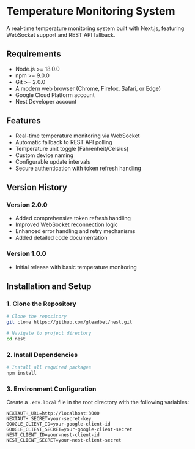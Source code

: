 # Temperature Monitoring System

A real-time temperature monitoring system built with Next.js, featuring WebSocket support and REST API fallback.

## Requirements

- Node.js >= 18.0.0
- npm >= 9.0.0
- Git >= 2.0.0
- A modern web browser (Chrome, Firefox, Safari, or Edge)
- Google Cloud Platform account
- Nest Developer account

## Features

- Real-time temperature monitoring via WebSocket
- Automatic fallback to REST API polling
- Temperature unit toggle (Fahrenheit/Celsius)
- Custom device naming
- Configurable update intervals
- Secure authentication with token refresh handling

## Version History

### Version 2.0.0
- Added comprehensive token refresh handling
- Improved WebSocket reconnection logic
- Enhanced error handling and retry mechanisms
- Added detailed code documentation

### Version 1.0.0
- Initial release with basic temperature monitoring

## Installation and Setup

### 1. Clone the Repository

```bash
# Clone the repository
git clone https://github.com/gleadbet/nest.git

# Navigate to project directory
cd nest
```

### 2. Install Dependencies

```bash
# Install all required packages
npm install
```

### 3. Environment Configuration

Create a `.env.local` file in the root directory with the following variables:

```env
NEXTAUTH_URL=http://localhost:3000
NEXTAUTH_SECRET=your-secret-key
GOOGLE_CLIENT_ID=your-google-client-id
GOOGLE_CLIENT_SECRET=your-google-client-secret
NEST_CLIENT_ID=your-nest-client-id
NEST_CLIENT_SECRET=your-nest-client-secret
```
